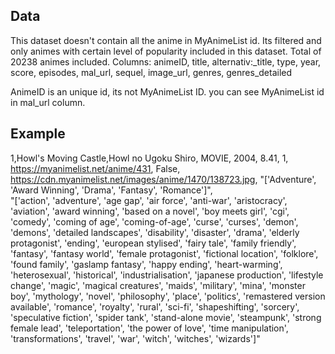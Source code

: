 ## Data
This dataset doesn't contain all the anime in MyAnimeList id. Its filtered and only animes with certain level of popularity included in this dataset. Total of 20238 animes included.
Columns: animeID, title, alternativ:_title, type, year, score, episodes, mal_url, sequel, image_url, genres, genres_detailed

AnimeID is an unique id, its not MyAnimeList ID. you can see MyAnimeList id in mal_url column.

## Example
1,Howl's Moving Castle,Howl no Ugoku Shiro, MOVIE, 2004, 8.41, 1, https://myanimelist.net/anime/431, False, https://cdn.myanimelist.net/images/anime/1470/138723.jpg, "['Adventure', 'Award Winning', 'Drama', 'Fantasy', 'Romance']",  
"['action', 'adventure', 'age gap', 'air force', 'anti-war', 'aristocracy', 'aviation', 'award winning', 'based on a novel', 'boy meets girl', 'cgi', 'comedy', 'coming of age',
'coming-of-age', 'curse', 'curses', 'demon', 'demons', 'detailed landscapes', 'disability', 'disaster', 'drama', 'elderly protagonist', 'ending', 'european stylised', 'fairy tale',
'family friendly', 'fantasy', 'fantasy world', 'female protagonist', 'fictional location', 'folklore', 'found family', 'gaslamp fantasy', 'happy ending', 'heart-warming', 'heterosexual',
'historical', 'industrialisation', 'japanese production', 'lifestyle change', 'magic', 'magical creatures', 'maids', 'military', 'mina', 'monster boy', 'mythology', 'novel', 'philosophy',
'place', 'politics', 'remastered version available', 'romance', 'royalty', 'rural', 'sci-fi', 'shapeshifting', 'sorcery', 'speculative fiction', 'spider tank', 'stand-alone movie', 'steampunk',
'strong female lead', 'teleportation', 'the power of love', 'time manipulation', 'transformations', 'travel', 'war', 'witch', 'witches', 'wizards']"
